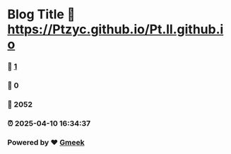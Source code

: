 # Blog Title :link: https://Ptzyc.github.io/Pt.ll.github.io 
### :page_facing_up: [1](https://Ptzyc.github.io/Pt.ll.github.io/tag.html) 
### :speech_balloon: 0 
### :hibiscus: 2052 
### :alarm_clock: 2025-04-10 16:34:37 
### Powered by :heart: [Gmeek](https://github.com/Meekdai/Gmeek)

